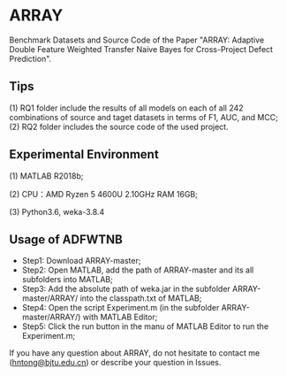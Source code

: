 # ARRAY

Benchmark Datasets and Source Code of the Paper "ARRAY: Adaptive Double Feature Weighted Transfer Naive Bayes for Cross-Project Defect Prediction".

## Tips
(1) RQ1 folder include the results of all models on each of all 242 combinations of source and taget datasets in terms of F1, AUC, and MCC;
(2) RQ2 folder includes the source code of the used project.

## Experimental Environment
(1) MATLAB R2018b;

(2) CPU：AMD Ryzen 5 4600U 2.10GHz  RAM 16GB;

(3) Python3.6, weka-3.8.4

## Usage of ADFWTNB
- Step1: Download ARRAY-master;
- Step2: Open MATLAB, add the path of ARRAY-master and its all subfolders into MATLAB;
- Step3: Add the absolute path of weka.jar in the subfolder ARRAY-master/ARRAY/ into the classpath.txt of MATLAB;
- Step4: Open the script Experiment.m (in the subfolder ARRAY-master/ARRAY/) with MATLAB Editor;
- Step5: Click the run button in the manu of MATLAB Editor to run the Experiment.m; 


If you have any question about ARRAY, do not hesitate to contact me (hntong@bjtu.edu.cn) or describe your question in Issues.
